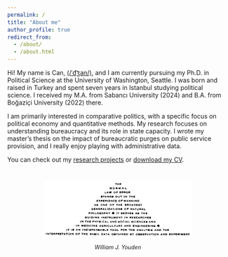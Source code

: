 ```yaml
---
permalink: /
title: "About me"
author_profile: true
redirect_from: 
  - /about/
  - /about.html
---
```


Hi! My name is Can, <a href="https://en.wikipedia.org/wiki/Help:IPA/English" target="_blank" rel="noopener noreferrer">(/ˈd͡ʒan/)</a>, and I am currently pursuing my Ph.D. in Political Science at the University of Washington, Seattle. I was born and raised in Turkey and spent seven years in Istanbul studying political science. I received my M.A. from Sabancı University (2024) and B.A. from Boğaziçi University (2022) there.

I am primarily interested in comparative politics, with a specific focus on political economy and quantitative methods. My research focuses on understanding bureaucracy and its role in state capacity. I wrote my master’s thesis on the impact of bureaucratic purges on public service provision, and I really enjoy playing with administrative data.

You can check out my <a href="/academic/" target="_blank">research projects</a> or <a href="/files/CanBodrumlu_CV.pdf" target="_blank">download my CV</a>.

<figure style="text-align: center; margin-top: 40px;">
  <img src="images/youden.gif" alt="the normal law of error" style="max-width: 80%; margin-bottom: 10px;">
  <figcaption style="font-size: 0.9em; font-style: italic;">William J. Youden</figcaption>
</figure>
